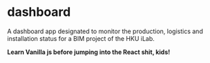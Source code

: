 # dashboard
A dashboard app designated to monitor the production, logistics and installation status for a BIM project of the HKU iLab.

**Learn Vanilla js before jumping into the React shit, kids!**
